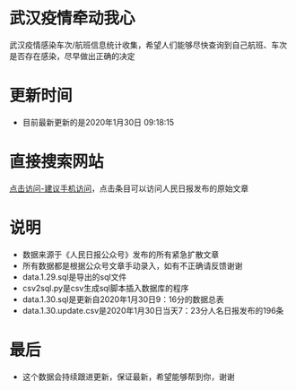 # 武汉疫情牵动我心
武汉疫情感染车次/航班信息统计收集，希望人们能够尽快查询到自己航班、车次是否存在感染，尽早做出正确的决定

# 更新时间
* 目前最新更新的是2020年1月30日 09:18:15

# 直接搜索网站
[点击访问-建议手机访问](http://zifuture.com:1000)，点击条目可以访问人民日报发布的原始文章

# 说明
* 数据来源于《人民日报公众号》发布的所有紧急扩散文章
* 所有数据都是根据公众号文章手动录入，如有不正确请反馈谢谢
* data.1.29.sql是导出的sql文件
* csv2sql.py是csv生成sql脚本插入数据库的程序
* data.1.30.sql是更新自2020年1月30日9：16分的数据总表
* data.1.30.update.csv是2020年1月30日当天7：23分人名日报发布的196条

# 最后
* 这个数据会持续跟进更新，保证最新，希望能够帮到你，谢谢